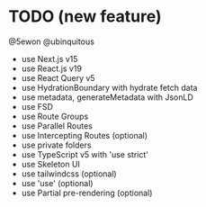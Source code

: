 # TODO (new feature)

@5ewon @ubinquitous

- use Next.js v15
- use React.js v19
- use React Query v5
- use HydrationBoundary with hydrate fetch data
- use metadata, generateMetadata with JsonLD
- use FSD
- use Route Groups
- use Parallel Routes
- use Intercepting Routes (optional)
- use private folders
- use TypeScript v5 with 'use strict'
- use Skeleton UI
- use tailwindcss (optional)
- use 'use' (optional)
- use Partial pre-rendering (optional)
